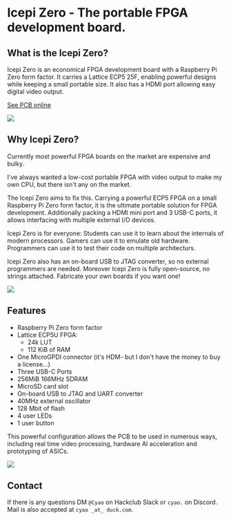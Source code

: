 # Icepi Zero - The portable FPGA development board. 

## What is the Icepi Zero?

Icepi Zero is an economical FPGA development board with a Raspberry Pi Zero form factor. It carries a Lattice ECP5 25F, enabling powerful designs while keeping a small portable size. It also has a HDMI port allowing easy digital video output.

[See PCB online](https://kicanvas.org/?github=https%3A%2F%2Fgithub.com%2Fcheyao%2Ficepi-zero%2Ftree%2Fmain%2Fhardware)

![](https://hc-cdn.hel1.your-objectstorage.com/s/v3/a6690d6e952f533cc95823e3fc1565726f22daf8_image.png)

## Why Icepi Zero?

Currently most powerful FPGA boards on the market are expensive and bulky.

I've always wanted a low-cost portable FPGA with video output to make my own CPU, but there isn't any on the market.

The Icepi Zero aims to fix this. Carrying a powerful ECP5 FPGA on a small Raspberry Pi Zero form factor, it is the ultimate portable solution for FPGA development. Additionally packing a HDMI mini port and 3 USB-C ports, it allows interfacing with multiple external I/O devices.

Icepi Zero is for everyone: Students can use it to learn about the internals of modern processors. Gamers can use it to emulate old hardware. Programmers can use it to test their code on multiple architecturs.

Icepi Zero also has an on-board USB to JTAG converter, so no external programmers are needed. Moreover Icepi Zero is fully open-source, no strings attached. Fabricate your own boards if you want one!

![](https://hc-cdn.hel1.your-objectstorage.com/s/v3/8957d7ab454fed98621e6fb0ed743ed698589ade_image.png)

## Features

- Raspberry Pi Zero form factor
- Lattice ECP5U FPGA:
    - 24k LUT
    - 112 KiB of RAM
- One MicroGPDI connector (it's HDM- but I don't have the money to buy a license...)
- Three USB-C Ports
- 256MiB 166MHz SDRAM
- MicroSD card slot
- On-board USB to JTAG and UART converter
- 40MHz external oscillator
- 128 Mbit of flash
- 4 user LEDs
- 1 user button

This powerful configuration allows the PCB to be used in numerous ways, including real time video processing, hardware AI acceleration and prototyping of ASICs.

![](https://hc-cdn.hel1.your-objectstorage.com/s/v3/4c0861d350addacafd7bc4966b30fc04cd840f32_image.png)

## Contact

If there is any questions DM `@Cyao` on Hackclub Slack or `cyao.` on Discord. Mail is also accepted at `cyao _at_ duck.com`.


